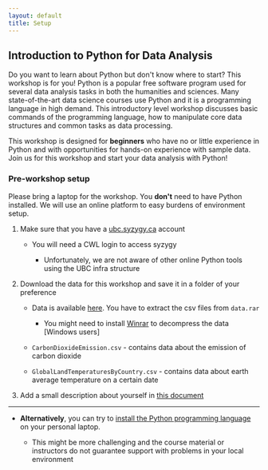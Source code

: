 ```yaml
---
layout: default
title: Setup
---
```

## Introduction to Python for Data Analysis

Do you want to learn about Python but don't know where to start? This workshop is for you! Python is a popular free software program used for several data analysis tasks in both the humanities and sciences. Many state-of-the-art data science courses use Python and it is a programming language in high demand. This introductory level workshop discusses basic commands of the programming language, how to manipulate core data structures and common tasks as data processing.


This workshop is designed for **beginners** who have no or little experience in Python and with opportunities for hands-on experience with sample data. Join us for this workshop and start your data analysis with Python!

### Pre-workshop setup 

Please bring a laptop for the workshop. You **don't** need to have Python installed. We will use an online platform to easy burdens of environment setup. 

1. Make sure that you have a [ubc.syzygy.ca](https://ubc.syzygy.ca/) account

    * You will need a CWL login to access syzygy

        * Unfortunately, we are not aware of other online Python tools using the UBC infra structure



1. Download the data for this workshop and save it in a folder of your preference

    * Data is available [here](https://github.com/ubc-library-rc/intro-r/raw/master/data.rar). You have to extract the csv files from `data.rar`

        * You might need to install [Winrar](https://www.win-rar.com/start.html?&L=0) to decompress the data [Windows users]

    * `CarbonDioxideEmission.csv` - contains data about the emission of carbon dioxide
 
    * `GlobalLandTemperaturesByCountry.csv` - contains data about earth average temperature on a certain date

    

1. Add a small description about yourself in [this document](https://docs.google.com/document/d/1NSgZucRWe1UCAsNc0wjlN9JssWdVAcI2gvSqkDeGL_o/edit?usp=sharing)

___

* **Alternatively**, you can try to [install the Python programming language](https://www.python.org/) on your personal laptop. 

    * This might be more challenging and the course material or instructors do not guarantee support with problems in your local environment
